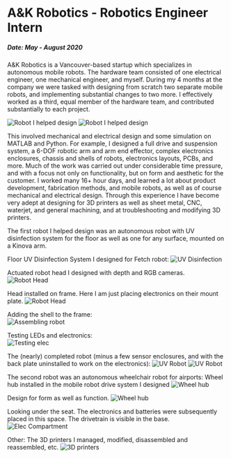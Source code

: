 # A&K Robotics - Robotics Engineer Intern
##### Date: May - August 2020

A&K Robotics is a Vancouver-based startup which specializes in autonomous mobile robots. The hardware team consisted of one electrical engineer, one mechanical engineer, and myself. During my 4 months at the company we were tasked with designing from scratch two separate mobile robots, and implementing substantial changes to two more. I effectively worked as a third, equal member of the hardware team, and contributed substantially to each project.  

![Robot I helped design](/images/ak10.jpg)
![Robot I helped design](/images/ak11.jpg)

This involved mechanical and electrical design and some simulation on MATLAB and Python. For example, I designed a full drive and suspension system, a 6-DOF robotic arm and arm end effector, complex electronics enclosures, chassis and shells of robots, electronics layouts, PCBs, and more. Much of the work was carried out under considerable time pressure, and with a focus not only on functionality, but on form and aesthetic for the customer. I worked many 16+ hour days, and learned a lot about product development, fabrication methods, and mobile robots, as well as of course mechanical and electrical design. Through this experience I have become very adept at designing for 3D printers as well as sheet metal, CNC, waterjet, and general machining, and at troubleshooting and modifying 3D printers.

The first robot I helped design was an autonomous robot with UV disinfection system for the floor as well as one for any surface, mounted on a Kinova arm.

Floor UV Disinfection System I designed for Fetch robot:
![UV Disinfection](/images/ak0.jpg)

Actuated robot head I designed with depth and RGB cameras.
![Robot Head](/images/ak5.jpeg)

Head installed on frame. Here I am just placing electronics on their mount plate.
![Robot Head](/images/ak6.jpeg)

Adding the shell to the frame:  
![Assembling robot](/images/ak7.jpg)

Testing LEDs and electronics:  
![Testing elec](/images/ak9.jpg)

The (nearly) completed robot (minus a few sensor enclosures, and with the back plate uninstalled to work on the electronics):
![UV Robot](/images/ak8.jpg)
![UV Robot](/images/ak10.jpg)

The second robot was an autonomous wheelchair robot for airports:
Wheel hub installed in the mobile robot drive system I designed
![Wheel hub](/images/ak1.jpg)

Design for form as well as function.
![Wheel hub](/images/ak2.jpg)

Looking under the seat. The electronics and batteries were subsequently placed in this space. The drivetrain is visible in the base.  
![Elec Compartment](/images/ak4.jpeg)

Other:
The 3D printers I managed, modified, disassembled and reassembled, etc.
![3D printers](/images/ak3.jpg)
